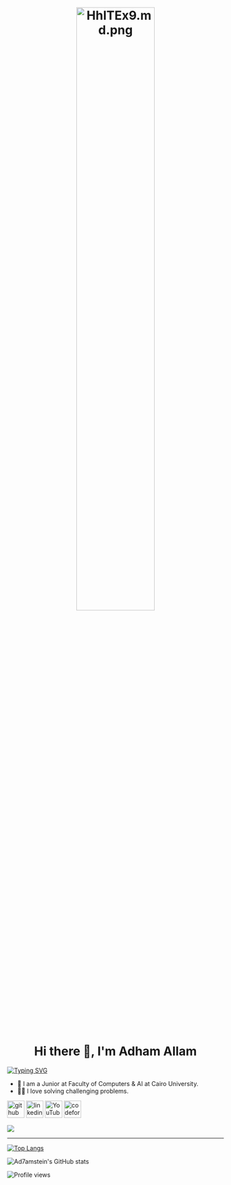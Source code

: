 <!-- Hello -->
<h1 align="center"><a href="https://freeimage.host/i/HhITEx9"><img src="https://iili.io/HhITEx9.md.png" alt="HhITEx9.md.png" border="0" width="60%"></a><br /><a target='_blank' href='https://freeimage.host/fr'></a><br /></h1>

<h1 align="center">Hi there 👋, I'm Adham Allam</h1>

[![Typing SVG](https://readme-typing-svg.demolab.com?font=Fira+Code&size=25&pause=1000&color=33F7D4&background=FFFFFF00&center=true&vCenter=true&width=435&lines=Software+Engineer;Computer+Science+Student)](https://git.io/typing-svg)

- 🏫 I am a Junior at Faculty of Computers & AI at Cairo University.
- 👨‍💻 I love solving challenging problems.

[<img src='https://cdn.jsdelivr.net/npm/simple-icons@3.0.1/icons/github.svg' alt='github' height='40'>](https://github.com/Ad7amstein)  [<img src='https://cdn.jsdelivr.net/npm/simple-icons@3.0.1/icons/linkedin.svg' alt='linkedin' height='40'>](https://www.linkedin.com/in/https://www.linkedin.com/in/adham-allam-284486254//)  [<img src='https://cdn.jsdelivr.net/npm/simple-icons@3.0.1/icons/youtube.svg' alt='YouTube' height='40'>](https://www.youtube.com/channel/@kiloeducation360)  [<img src='https://cdn.jsdelivr.net/npm/simple-icons@3.0.1/icons/codeforces.svg' alt='codeforces' height='40'>](https://codeforces.com/profile/Adham.3llam)  

<!-- Repo1: Find the massage -->
<a href="https://github.com/Ad7amstein/Find-The-Massage">
  <img align="center" src="https://github-readme-stats.vercel.app/api/pin/?username=Ad7amstein&repo=Find-The-Massage&theme=chartreuse-dark" />
</a>

<hr>

<!-- Top Languages -->
[![Top Langs](https://github-readme-stats.vercel.app/api/top-langs/?username=Ad7amstein&theme=vision-friendly-dark)](https://github.com/Ad7amstein/github-readme-stats)

<!-- Github status -->
![Ad7amstein's GitHub stats](https://github-readme-stats.vercel.app/api?username=Ad7amstein&show_icons=true&theme=vision-friendly-dark&count_private=true)  

![Profile views](https://gpvc.arturio.dev/Ad7amstein)  


